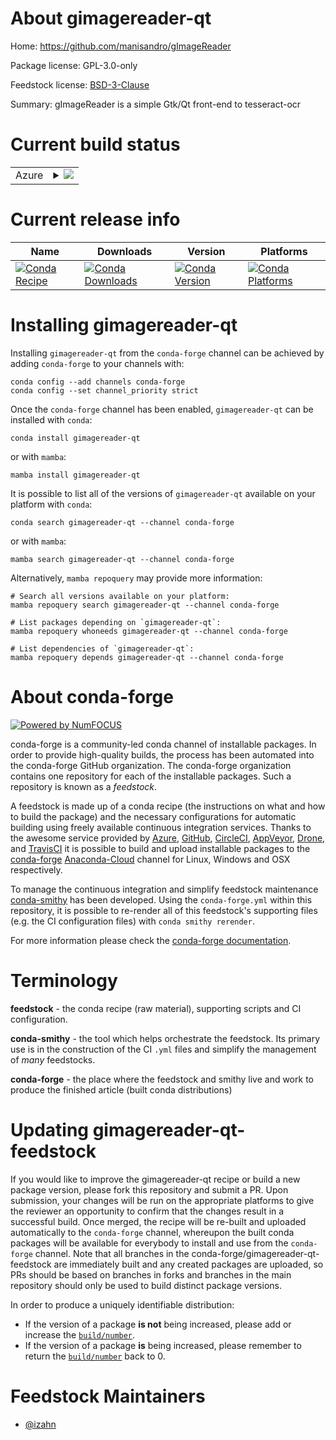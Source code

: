 About gimagereader-qt
=====================

Home: https://github.com/manisandro/gImageReader

Package license: GPL-3.0-only

Feedstock license: [BSD-3-Clause](https://github.com/conda-forge/gimagereader-qt-feedstock/blob/master/LICENSE.txt)

Summary: gImageReader is a simple Gtk/Qt front-end to tesseract-ocr

Current build status
====================


<table>
    
  <tr>
    <td>Azure</td>
    <td>
      <details>
        <summary>
          <a href="https://dev.azure.com/conda-forge/feedstock-builds/_build/latest?definitionId=14324&branchName=master">
            <img src="https://dev.azure.com/conda-forge/feedstock-builds/_apis/build/status/gimagereader-qt-feedstock?branchName=master">
          </a>
        </summary>
        <table>
          <thead><tr><th>Variant</th><th>Status</th></tr></thead>
          <tbody><tr>
              <td>linux_64</td>
              <td>
                <a href="https://dev.azure.com/conda-forge/feedstock-builds/_build/latest?definitionId=14324&branchName=master">
                  <img src="https://dev.azure.com/conda-forge/feedstock-builds/_apis/build/status/gimagereader-qt-feedstock?branchName=master&jobName=linux&configuration=linux_64_" alt="variant">
                </a>
              </td>
            </tr>
          </tbody>
        </table>
      </details>
    </td>
  </tr>
</table>

Current release info
====================

| Name | Downloads | Version | Platforms |
| --- | --- | --- | --- |
| [![Conda Recipe](https://img.shields.io/badge/recipe-gimagereader--qt-green.svg)](https://anaconda.org/conda-forge/gimagereader-qt) | [![Conda Downloads](https://img.shields.io/conda/dn/conda-forge/gimagereader-qt.svg)](https://anaconda.org/conda-forge/gimagereader-qt) | [![Conda Version](https://img.shields.io/conda/vn/conda-forge/gimagereader-qt.svg)](https://anaconda.org/conda-forge/gimagereader-qt) | [![Conda Platforms](https://img.shields.io/conda/pn/conda-forge/gimagereader-qt.svg)](https://anaconda.org/conda-forge/gimagereader-qt) |

Installing gimagereader-qt
==========================

Installing `gimagereader-qt` from the `conda-forge` channel can be achieved by adding `conda-forge` to your channels with:

```
conda config --add channels conda-forge
conda config --set channel_priority strict
```

Once the `conda-forge` channel has been enabled, `gimagereader-qt` can be installed with `conda`:

```
conda install gimagereader-qt
```

or with `mamba`:

```
mamba install gimagereader-qt
```

It is possible to list all of the versions of `gimagereader-qt` available on your platform with `conda`:

```
conda search gimagereader-qt --channel conda-forge
```

or with `mamba`:

```
mamba search gimagereader-qt --channel conda-forge
```

Alternatively, `mamba repoquery` may provide more information:

```
# Search all versions available on your platform:
mamba repoquery search gimagereader-qt --channel conda-forge

# List packages depending on `gimagereader-qt`:
mamba repoquery whoneeds gimagereader-qt --channel conda-forge

# List dependencies of `gimagereader-qt`:
mamba repoquery depends gimagereader-qt --channel conda-forge
```


About conda-forge
=================

[![Powered by
NumFOCUS](https://img.shields.io/badge/powered%20by-NumFOCUS-orange.svg?style=flat&colorA=E1523D&colorB=007D8A)](https://numfocus.org)

conda-forge is a community-led conda channel of installable packages.
In order to provide high-quality builds, the process has been automated into the
conda-forge GitHub organization. The conda-forge organization contains one repository
for each of the installable packages. Such a repository is known as a *feedstock*.

A feedstock is made up of a conda recipe (the instructions on what and how to build
the package) and the necessary configurations for automatic building using freely
available continuous integration services. Thanks to the awesome service provided by
[Azure](https://azure.microsoft.com/en-us/services/devops/), [GitHub](https://github.com/),
[CircleCI](https://circleci.com/), [AppVeyor](https://www.appveyor.com/),
[Drone](https://cloud.drone.io/welcome), and [TravisCI](https://travis-ci.com/)
it is possible to build and upload installable packages to the
[conda-forge](https://anaconda.org/conda-forge) [Anaconda-Cloud](https://anaconda.org/)
channel for Linux, Windows and OSX respectively.

To manage the continuous integration and simplify feedstock maintenance
[conda-smithy](https://github.com/conda-forge/conda-smithy) has been developed.
Using the ``conda-forge.yml`` within this repository, it is possible to re-render all of
this feedstock's supporting files (e.g. the CI configuration files) with ``conda smithy rerender``.

For more information please check the [conda-forge documentation](https://conda-forge.org/docs/).

Terminology
===========

**feedstock** - the conda recipe (raw material), supporting scripts and CI configuration.

**conda-smithy** - the tool which helps orchestrate the feedstock.
                   Its primary use is in the construction of the CI ``.yml`` files
                   and simplify the management of *many* feedstocks.

**conda-forge** - the place where the feedstock and smithy live and work to
                  produce the finished article (built conda distributions)


Updating gimagereader-qt-feedstock
==================================

If you would like to improve the gimagereader-qt recipe or build a new
package version, please fork this repository and submit a PR. Upon submission,
your changes will be run on the appropriate platforms to give the reviewer an
opportunity to confirm that the changes result in a successful build. Once
merged, the recipe will be re-built and uploaded automatically to the
`conda-forge` channel, whereupon the built conda packages will be available for
everybody to install and use from the `conda-forge` channel.
Note that all branches in the conda-forge/gimagereader-qt-feedstock are
immediately built and any created packages are uploaded, so PRs should be based
on branches in forks and branches in the main repository should only be used to
build distinct package versions.

In order to produce a uniquely identifiable distribution:
 * If the version of a package **is not** being increased, please add or increase
   the [``build/number``](https://docs.conda.io/projects/conda-build/en/latest/resources/define-metadata.html#build-number-and-string).
 * If the version of a package **is** being increased, please remember to return
   the [``build/number``](https://docs.conda.io/projects/conda-build/en/latest/resources/define-metadata.html#build-number-and-string)
   back to 0.

Feedstock Maintainers
=====================

* [@izahn](https://github.com/izahn/)

